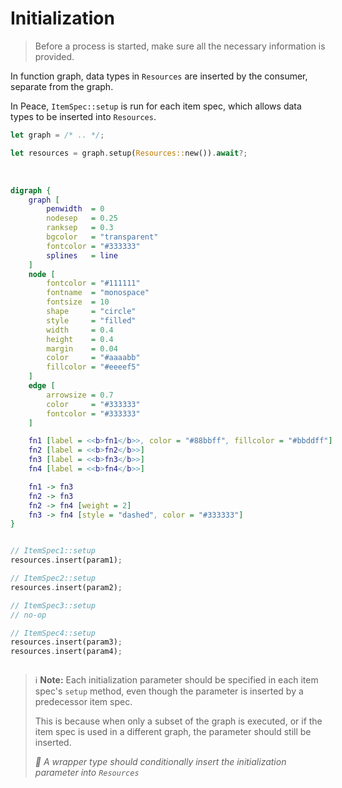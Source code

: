 # Initialization

> Before a process is started, make sure all the necessary information is provided.

In function graph, data types in `Resources` are inserted by the consumer, separate from the graph.

In Peace, `ItemSpec::setup` is run for each item spec, which allows data types to be inserted into `Resources`.

```rust ,ignore
let graph = /* .. */;

let resources = graph.setup(Resources::new()).await?;
```

<div style="display: inline-block; padding: 0px 20px 0px 0px;">
<br />

```dot process
digraph {
    graph [
        penwidth  = 0
        nodesep   = 0.25
        ranksep   = 0.3
        bgcolor   = "transparent"
        fontcolor = "#333333"
        splines   = line
    ]
    node [
        fontcolor = "#111111"
        fontname  = "monospace"
        fontsize  = 10
        shape     = "circle"
        style     = "filled"
        width     = 0.4
        height    = 0.4
        margin    = 0.04
        color     = "#aaaabb"
        fillcolor = "#eeeef5"
    ]
    edge [
        arrowsize = 0.7
        color     = "#333333"
        fontcolor = "#333333"
    ]

    fn1 [label = <<b>fn1</b>>, color = "#88bbff", fillcolor = "#bbddff"]
    fn2 [label = <<b>fn2</b>>]
    fn3 [label = <<b>fn3</b>>]
    fn4 [label = <<b>fn4</b>>]

    fn1 -> fn3
    fn2 -> fn3
    fn2 -> fn4 [weight = 2]
    fn3 -> fn4 [style = "dashed", color = "#333333"]
}
```

</div>
<div style="display: inline-block; vertical-align: top;">

```rust ,ignore
// ItemSpec1::setup
resources.insert(param1);

// ItemSpec2::setup
resources.insert(param2);

// ItemSpec3::setup
// no-op

// ItemSpec4::setup
resources.insert(param3);
resources.insert(param4);
```

</div>

> ℹ️ **Note:** Each initialization parameter should be specified in each item spec's `setup` method, even though the parameter is inserted by a predecessor item spec.
>
> This is because when only a subset of the graph is executed, or if the item spec is used in a different graph, the parameter should still be inserted.
>
> *🚧 A wrapper type should conditionally insert the initialization parameter into `Resources`*

